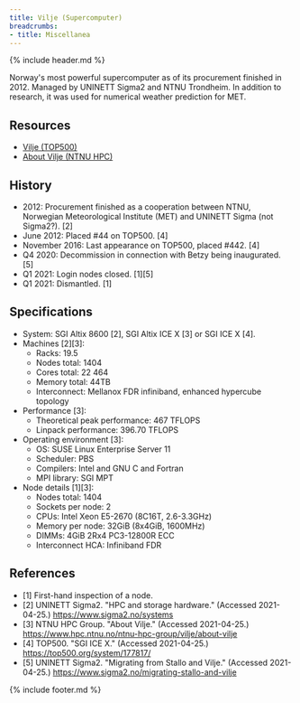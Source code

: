 ```yaml
---
title: Vilje (Supercomputer)
breadcrumbs:
- title: Miscellanea
---
```

{% include header.md %}

Norway's most powerful supercomputer as of its procurement finished in 2012.
Managed by UNINETT Sigma2 and NTNU Trondheim.
In addition to research, it was used for numerical weather prediction for MET.

## Resources

- [Vilje (TOP500)](https://www.top500.org/system/177817/)
- [About Vilje (NTNU HPC)](https://www.hpc.ntnu.no/ntnu-hpc-group/vilje/about-vilje)

## History

- 2012: Procurement finished as a cooperation between NTNU, Norwegian Meteorological Institute (MET) and UNINETT Sigma (not Sigma2?). \[2\]
- June 2012: Placed #44 on TOP500. \[4\]
- November 2016: Last appearance on TOP500, placed #442. \[4\]
- Q4 2020: Decommission in connection with Betzy being inaugurated. \[5\]
- Q1 2021: Login nodes closed. \[1\]\[5\]
- Q1 2021: Dismantled. \[1\]

## Specifications

- System: SGI Altix 8600 \[2\], SGI Altix ICE X \[3\] or SGI ICE X \[4\].
- Machines \[2\]\[3\]:
    - Racks: 19.5
    - Nodes total: 1404
    - Cores total: 22 464
    - Memory total: 44TB
    - Interconnect: Mellanox FDR infiniband, enhanced hypercube topology
- Performance \[3\]:
    - Theoretical peak performance: 467 TFLOPS
    - Linpack performance: 396.70 TFLOPS
- Operating environment \[3\]:
    - OS: SUSE Linux Enterprise Server 11
    - Scheduler: PBS
    - Compilers: Intel and GNU C and Fortran
    - MPI library: SGI MPT
- Node details \[1\]\[3\]:
    - Nodes total: 1404
    - Sockets per node: 2
    - CPUs: Intel Xeon E5-2670 (8C16T, 2.6-3.3GHz)
    - Memory per node: 32GiB (8x4GiB, 1600MHz)
    - DIMMs: 4GiB 2Rx4 PC3-12800R ECC
    - Interconnect HCA: Infiniband FDR

## References

- \[1\] First-hand inspection of a node.
- \[2\] UNINETT Sigma2. "HPC and storage hardware." (Accessed 2021-04-25.) https://www.sigma2.no/systems
- \[3\] NTNU HPC Group. "About Vilje." (Accessed 2021-04-25.) https://www.hpc.ntnu.no/ntnu-hpc-group/vilje/about-vilje
- \[4\] TOP500. "SGI ICE X." (Accessed 2021-04-25.) https://top500.org/system/177817/
- \[5\] UNINETT Sigma2. "Migrating from Stallo and Vilje." (Accessed 2021-04-25.) https://www.sigma2.no/migrating-stallo-and-vilje

{% include footer.md %}
